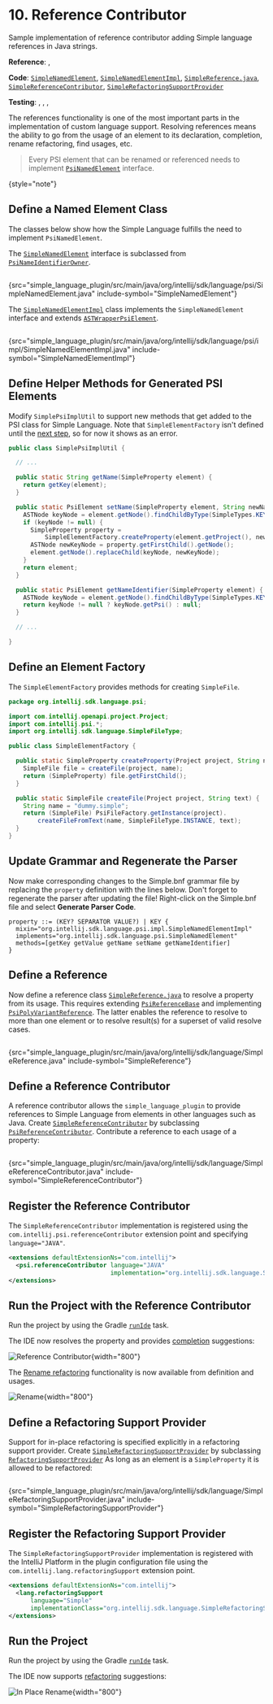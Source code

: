 <!-- Copyright 2000-2024 JetBrains s.r.o. and contributors. Use of this source code is governed by the Apache 2.0 license. -->

# 10. Reference Contributor

<link-summary>Sample implementation of reference contributor adding Simple language references in Java strings.</link-summary>

<tldr>

**Reference**: [](references_and_resolve.md), [](psi_references.md)

**Code**: [`SimpleNamedElement`](%gh-sdk-samples-master%/simple_language_plugin/src/main/java/org/intellij/sdk/language/psi/SimpleNamedElement.java),
[`SimpleNamedElementImpl`](%gh-sdk-samples-master%/simple_language_plugin/src/main/java/org/intellij/sdk/language/psi/impl/SimpleNamedElementImpl.java),
[`SimpleReference.java`](%gh-sdk-samples-master%/simple_language_plugin/src/main/java/org/intellij/sdk/language/SimpleReference.java),
[`SimpleReferenceContributor`](%gh-sdk-samples-master%/simple_language_plugin/src/main/java/org/intellij/sdk/language/SimpleReferenceContributor.java),
[`SimpleRefactoringSupportProvider`](%gh-sdk-samples-master%/simple_language_plugin/src/main/java/org/intellij/sdk/language/SimpleRefactoringSupportProvider.java)

**Testing**: [](completion_test.md), [](rename_test.md), [](reference_test.md),

</tldr>

<include from="language_and_filetype.md" element-id="custom_language_tutorial_header"></include>

The references functionality is one of the most important parts in the implementation of custom language support.
Resolving references means the ability to go from the usage of an element to its declaration, completion, rename refactoring, find usages, etc.

> Every PSI element that can be renamed or referenced needs to implement [`PsiNamedElement`](%gh-ic%/platform/core-api/src/com/intellij/psi/PsiNamedElement.java) interface.
>
{style="note"}

## Define a Named Element Class

The classes below show how the Simple Language fulfills the need to implement `PsiNamedElement`.

The [`SimpleNamedElement`](%gh-sdk-samples-master%/simple_language_plugin/src/main/java/org/intellij/sdk/language/psi/SimpleNamedElement.java) interface is subclassed from [`PsiNameIdentifierOwner`](%gh-ic%/platform/core-api/src/com/intellij/psi/PsiNameIdentifierOwner.java).

```java
```
{src="simple_language_plugin/src/main/java/org/intellij/sdk/language/psi/SimpleNamedElement.java" include-symbol="SimpleNamedElement"}

The [`SimpleNamedElementImpl`](%gh-sdk-samples-master%/simple_language_plugin/src/main/java/org/intellij/sdk/language/psi/impl/SimpleNamedElementImpl.java) class implements the `SimpleNamedElement` interface and extends [`ASTWrapperPsiElement`](%gh-ic%/platform/core-impl/src/com/intellij/extapi/psi/ASTWrapperPsiElement.java).

```java
```
{src="simple_language_plugin/src/main/java/org/intellij/sdk/language/psi/impl/SimpleNamedElementImpl.java" include-symbol="SimpleNamedElementImpl"}

## Define Helper Methods for Generated PSI Elements

Modify `SimplePsiImplUtil` to support new methods that get added to the PSI class for Simple Language.
Note that `SimpleElementFactory` isn't defined until the [next step](#define-an-element-factory), so for now it shows as an error.

```java
public class SimplePsiImplUtil {

  // ...

  public static String getName(SimpleProperty element) {
    return getKey(element);
  }

  public static PsiElement setName(SimpleProperty element, String newName) {
    ASTNode keyNode = element.getNode().findChildByType(SimpleTypes.KEY);
    if (keyNode != null) {
      SimpleProperty property =
          SimpleElementFactory.createProperty(element.getProject(), newName);
      ASTNode newKeyNode = property.getFirstChild().getNode();
      element.getNode().replaceChild(keyNode, newKeyNode);
    }
    return element;
  }

  public static PsiElement getNameIdentifier(SimpleProperty element) {
    ASTNode keyNode = element.getNode().findChildByType(SimpleTypes.KEY);
    return keyNode != null ? keyNode.getPsi() : null;
  }

  // ...

}
```

## Define an Element Factory

The `SimpleElementFactory` provides methods for creating `SimpleFile`.

```java
package org.intellij.sdk.language.psi;

import com.intellij.openapi.project.Project;
import com.intellij.psi.*;
import org.intellij.sdk.language.SimpleFileType;

public class SimpleElementFactory {

  public static SimpleProperty createProperty(Project project, String name) {
    SimpleFile file = createFile(project, name);
    return (SimpleProperty) file.getFirstChild();
  }

  public static SimpleFile createFile(Project project, String text) {
    String name = "dummy.simple";
    return (SimpleFile) PsiFileFactory.getInstance(project).
        createFileFromText(name, SimpleFileType.INSTANCE, text);
  }
}
```

## Update Grammar and Regenerate the Parser

Now make corresponding changes to the <path>Simple.bnf</path> grammar file by replacing the `property` definition with the lines below.
Don't forget to regenerate the parser after updating the file!
Right-click on the <path>Simple.bnf</path> file and select **Generate Parser Code**.

```bnf
property ::= (KEY? SEPARATOR VALUE?) | KEY {
  mixin="org.intellij.sdk.language.psi.impl.SimpleNamedElementImpl"
  implements="org.intellij.sdk.language.psi.SimpleNamedElement"
  methods=[getKey getValue getName setName getNameIdentifier]
}
```

## Define a Reference

Now define a reference class [`SimpleReference.java`](%gh-sdk-samples-master%/simple_language_plugin/src/main/java/org/intellij/sdk/language/SimpleReference.java) to resolve a property from its usage.
This requires extending [`PsiReferenceBase`](%gh-ic%/platform/core-api/src/com/intellij/psi/PsiReferenceBase.java) and implementing [`PsiPolyVariantReference`](%gh-ic%/platform/core-api/src/com/intellij/psi/PsiPolyVariantReference.java).
The latter enables the reference to resolve to more than one element or to resolve result(s) for a superset of valid resolve cases.

```java
```
{src="simple_language_plugin/src/main/java/org/intellij/sdk/language/SimpleReference.java" include-symbol="SimpleReference"}

## Define a Reference Contributor

A reference contributor allows the `simple_language_plugin` to provide references to Simple Language from elements in other languages such as Java.
Create [`SimpleReferenceContributor`](%gh-sdk-samples-master%/simple_language_plugin/src/main/java/org/intellij/sdk/language/SimpleReferenceContributor.java) by subclassing [`PsiReferenceContributor`](%gh-ic%/platform/core-api/src/com/intellij/psi/PsiReferenceContributor.java).
Contribute a reference to each usage of a property:

```java
```
{src="simple_language_plugin/src/main/java/org/intellij/sdk/language/SimpleReferenceContributor.java" include-symbol="SimpleReferenceContributor"}

## Register the Reference Contributor

The `SimpleReferenceContributor` implementation is registered using the `com.intellij.psi.referenceContributor` extension point and specifying `language="JAVA"`.

```xml
<extensions defaultExtensionNs="com.intellij">
  <psi.referenceContributor language="JAVA"
                            implementation="org.intellij.sdk.language.SimpleReferenceContributor"/>
</extensions>
```

## Run the Project with the Reference Contributor

Run the project by using the Gradle [`runIde`](creating_plugin_project.md#running-a-plugin-with-the-runide-gradle-task) task.

The IDE now resolves the property and provides [completion](https://www.jetbrains.com/help/idea/auto-completing-code.html#basic_completion) suggestions:

![Reference Contributor](reference_contributor.png){width="800"}

The [Rename refactoring](https://www.jetbrains.com/help/idea/rename-refactorings.html#invoke-rename-refactoring) functionality is now available from definition and usages.

![Rename](rename.png){width="800"}

## Define a Refactoring Support Provider

Support for in-place refactoring is specified explicitly in a refactoring support provider.
Create [`SimpleRefactoringSupportProvider`](%gh-sdk-samples-master%/simple_language_plugin/src/main/java/org/intellij/sdk/language/SimpleRefactoringSupportProvider.java) by subclassing [`RefactoringSupportProvider`](%gh-ic%/platform/refactoring/src/com/intellij/lang/refactoring/RefactoringSupportProvider.java)
As long as an element is a `SimpleProperty` it is allowed to be refactored:

```java
```
{src="simple_language_plugin/src/main/java/org/intellij/sdk/language/SimpleRefactoringSupportProvider.java" include-symbol="SimpleRefactoringSupportProvider"}

## Register the Refactoring Support Provider

The `SimpleRefactoringSupportProvider` implementation is registered with the IntelliJ Platform in the plugin configuration file using the `com.intellij.lang.refactoringSupport` extension point.

```xml
<extensions defaultExtensionNs="com.intellij">
  <lang.refactoringSupport
      language="Simple"
      implementationClass="org.intellij.sdk.language.SimpleRefactoringSupportProvider"/>
</extensions>
```

## Run the Project

Run the project by using the Gradle [`runIde`](creating_plugin_project.md#running-a-plugin-with-the-runide-gradle-task) task.

The IDE now supports [refactoring](https://www.jetbrains.com/help/idea/rename-refactorings.html) suggestions:

![In Place Rename](in_place_rename.png){width="800"}
